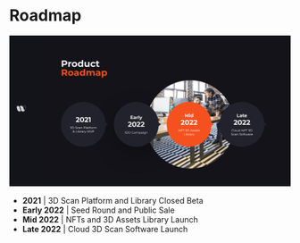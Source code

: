 # Roadmap

![](../.gitbook/assets/wireshape-roadmap.jpg)

* **2021** | 3D Scan Platform and Library Closed Beta&#x20;
* **Early 2022** | Seed Round and Public Sale&#x20;
* **Mid 2022** | NFTs and 3D Assets Library Launch&#x20;
* **Late 2022** | Cloud 3D Scan Software Launch

